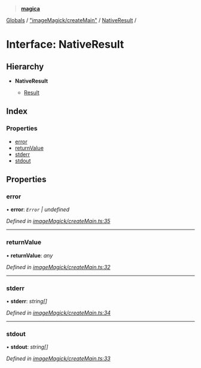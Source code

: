 > **[magica](../README.md)**

[Globals](../README.md) / ["imageMagick/createMain"](../modules/_imagemagick_createmain_.md) / [NativeResult](_imagemagick_createmain_.nativeresult.md) /

# Interface: NativeResult

## Hierarchy

* **NativeResult**

  * [Result](_types_.result.md)

## Index

### Properties

* [error](_imagemagick_createmain_.nativeresult.md#error)
* [returnValue](_imagemagick_createmain_.nativeresult.md#returnvalue)
* [stderr](_imagemagick_createmain_.nativeresult.md#stderr)
* [stdout](_imagemagick_createmain_.nativeresult.md#stdout)

## Properties

###  error

• **error**: *`Error` | undefined*

*Defined in [imageMagick/createMain.ts:35](https://github.com/cancerberoSgx/magica/blob/99a018b/src/imageMagick/createMain.ts#L35)*

___

###  returnValue

• **returnValue**: *any*

*Defined in [imageMagick/createMain.ts:32](https://github.com/cancerberoSgx/magica/blob/99a018b/src/imageMagick/createMain.ts#L32)*

___

###  stderr

• **stderr**: *string[]*

*Defined in [imageMagick/createMain.ts:34](https://github.com/cancerberoSgx/magica/blob/99a018b/src/imageMagick/createMain.ts#L34)*

___

###  stdout

• **stdout**: *string[]*

*Defined in [imageMagick/createMain.ts:33](https://github.com/cancerberoSgx/magica/blob/99a018b/src/imageMagick/createMain.ts#L33)*